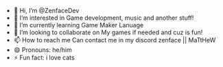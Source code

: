 - 👋 Hi, I’m @ZenfaceDev
- 👀 I’m interested in Game development, music and another stuff!
- 🌱 I’m currently learning Game Maker Lanuage
- 💞️ I’m looking to collaborate on My games if needed and cuz is fun!
- 📫 How to reach me Can contact me in my discord zenface || MaTtHeW
- 😄 Pronouns: he/him
- ⚡ Fun fact: i love cats

<!---
ZenfaceDev/ZenfaceDev is a ✨ special ✨ repository because its `README.md` (this file) appears on your GitHub profile.
You can click the Preview link to take a look at your changes.
--->
